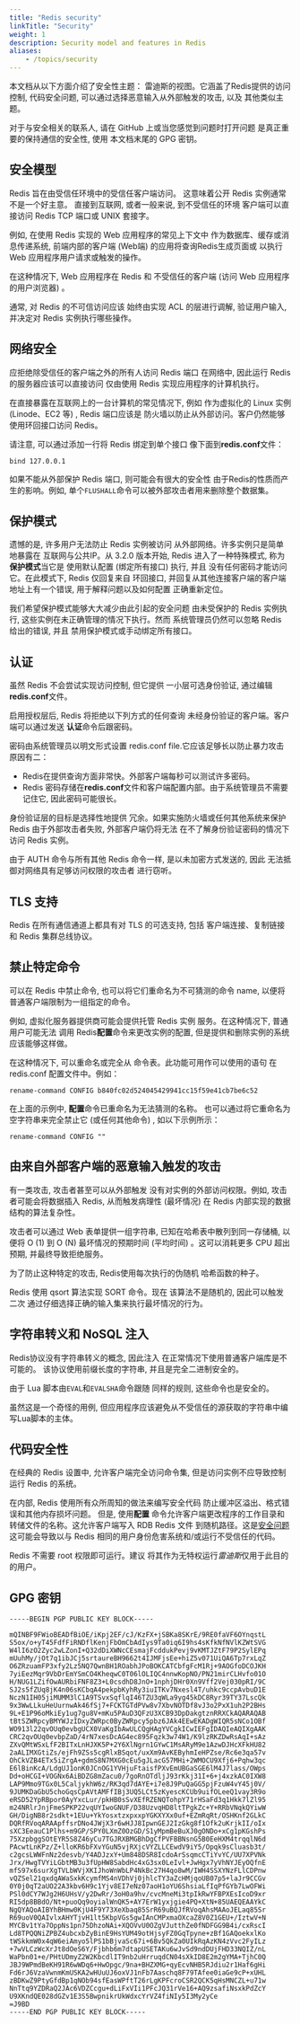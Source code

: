 ```yaml
---
title: "Redis security"
linkTitle: "Security"
weight: 1
description: Security model and features in Redis
aliases:
    - /topics/security
---
```


本文档从以下方面介绍了安全性主题：
雷迪斯的视图。它涵盖了Redis提供的访问控制, 代码安全问题, 
可以通过选择恶意输入从外部触发的攻击, 以及
其他类似主题。

对于与安全相关的联系人, 请在 GitHub 上或当您感觉到问题时打开问题
是真正重要的保持通信的安全性, 使用
本文档末尾的 GPG 密钥。

## 安全模型

Redis 旨在由受信任环境中的受信任客户端访问。
这意味着公开 Redis 实例通常不是一个好主意。
直接到互联网, 或者一般来说, 到不受信任的环境
客户端可以直接访问 Redis TCP 端口或 UNIX 套接字。

例如, 在使用 Redis 实现的 Web 应用程序的常见上下文中
作为数据库、缓存或消息传递系统, 前端内部的客户端
 (Web端) 的应用将查询Redis生成页面或
以执行 Web 应用程序用户请求或触发的操作。

在这种情况下, Web 应用程序在 Redis 和
不受信任的客户端 (访问 Web 应用程序的用户浏览器) 。

通常, 对 Redis 的不可信访问应该
始终由实现 ACL 的层进行调解, 验证用户输入, 
并决定对 Redis 实例执行哪些操作。

## 网络安全

应拒绝除受信任的客户端之外的所有人访问 Redis 端口
在网络中, 因此运行 Redis 的服务器应该可以直接访问
仅由使用 Redis 实现应用程序的计算机执行。

在直接暴露在互联网上的一台计算机的常见情况下, 例如
作为虚拟化的 Linux 实例 (Linode、EC2 等) , Redis 端口应该是
防火墙以防止从外部访问。客户仍然能够
使用环回接口访问 Redis。

请注意, 可以通过添加一行将 Redis 绑定到单个接口
像下面到**redis.conf**文件：

    bind 127.0.0.1

如果不能从外部保护 Redis 端口, 则可能会有很大的安全性
由于Redis的性质而产生的影响。例如, 单个`FLUSHALL`命令可以被外部攻击者用来删除整个数据集。

## 保护模式

遗憾的是, 许多用户无法防止 Redis 实例被访问
从外部网络。许多实例只是简单地暴露在
互联网与公共IP。从 3.2.0 版本开始, Redis 进入了一种特殊模式, 称为**保护模式**当它是
使用默认配置 (绑定所有接口) 执行, 并且
没有任何密码才能访问它。在此模式下, Redis 仅回复来自
环回接口, 并回复从其他连接客户端的客户端
地址上有一个错误, 用于解释问题以及如何配置
正确重新定位。

我们希望保护模式能够大大减少由此引起的安全问题
由未受保护的 Redis 实例执行, 这些实例在未正确管理的情况下执行。然而
系统管理员仍然可以忽略 Redis 给出的错误, 并且
禁用保护模式或手动绑定所有接口。

## 认证

虽然 Redis 不会尝试实现访问控制, 但它提供
一小层可选身份验证, 通过编辑
**redis.conf**文件。

启用授权层后, Redis 将拒绝以下列方式的任何查询
未经身份验证的客户端。客户端可以通过发送
**认证**命令后跟密码。

密码由系统管理员以明文形式设置
redis.conf file.它应该足够长以防止暴力攻击
原因有二：

*   Redis在提供查询方面非常快。外部客户端每秒可以测试许多密码。
*   Redis 密码存储在**redis.conf**文件和客户端配置内部。由于系统管理员不需要记住它, 因此密码可能很长。

身份验证层的目标是选择性地提供
冗余。如果实施防火墙或任何其他系统来保护 Redis
由于外部攻击者失败, 外部客户端仍将无法
在不了解身份验证密码的情况下访问 Redis 实例。

由于 AUTH 命令与所有其他 Redis 命令一样, 是以未加密方式发送的, 因此
无法抵御对网络具有足够访问权限的攻击者
进行窃听。

## TLS 支持

Redis 在所有通信通道上都具有对 TLS 的可选支持, 包括
客户端连接、复制链接和 Redis 集群总线协议。

## 禁止特定命令

可以在 Redis 中禁止命令, 也可以将它们重命名为不可猜测的命令
name, 以便将普通客户端限制为一组指定的命令。

例如, 虚拟化服务器提供商可能会提供托管 Redis 实例
服务。在这种情况下, 普通用户可能无法
调用 Redis**配置**命令来更改实例的配置, 
但是提供和删除实例的系统应该能够这样做。

在这种情况下, 可以重命名或完全从
命令表。此功能可用作可以使用的语句
在 redis.conf 配置文件中。例如：

    rename-command CONFIG b840fc02d524045429941cc15f59e41cb7be6c52

在上面的示例中, **配置**命令已重命名为无法猜测的名称。 也可以通过将它重命名为空字符串来完全禁止它 (或任何其他命令) , 如以下示例所示：

    rename-command CONFIG ""

## 由来自外部客户端的恶意输入触发的攻击

有一类攻击, 攻击者甚至可以从外部触发
没有对实例的外部访问权限。例如, 攻击者可能会将数据插入 Redis, 从而触发病理性 (最坏情况) 
在 Redis 内部实现的数据结构的算法复杂性。

攻击者可以通过 Web 表单提供一组字符串, 
已知在哈希表中散列到同一存储桶, 以便将
O (1)  到 O (N)  最坏情况的预期时间 (平均时间) 。这可以消耗更多
CPU 超出预期, 并最终导致拒绝服务。

为了防止这种特定的攻击, Redis使用每次执行的伪随机
哈希函数的种子。

Redis 使用 qsort 算法实现 SORT 命令。现在
该算法不是随机的, 因此可以触发二次
通过仔细选择正确的输入集来执行最坏情况的行为。

## 字符串转义和 NoSQL 注入

Redis协议没有字符串转义的概念, 因此注入
在正常情况下使用普通客户端库是不可能的。
该协议使用前缀长度的字符串, 并且是完全二进制安全的。

由于 Lua 脚本由`EVAL`和`EVALSHA`命令跟随
同样的规则, 这些命令也是安全的。

虽然这是一个奇怪的用例, 但应用程序应该避免从不受信任的源获取的字符串中编写Lua脚本的主体。

## 代码安全性

在经典的 Redis 设置中, 允许客户端完全访问命令集, 
但是访问实例不应导致控制
运行 Redis 的系统。

在内部, Redis 使用所有众所周知的做法来编写安全代码
防止缓冲区溢出、格式错误和其他内存损坏问题。
但是, 使用**配置**
命令允许客户端更改程序的工作目录和
转储文件的名称。这允许客户端写入 RDB Redis 文件
到随机路径。这是[安全问题](http://antirez.com/news/96)这可能会导致以与 Redis 相同的用户身份危害系统和/或运行不受信任的代码。

Redis 不需要 root 权限即可运行。建议
将其作为无特权运行*雷迪斯*仅用于此目的的用户。

## GPG 密钥

    -----BEGIN PGP PUBLIC KEY BLOCK-----

    mQINBF9FWioBEADfBiOE/iKpj2EF/cJ/KzFX+jSBKa8SKrE/9RE0faVF6OYnqstL
    S5ox/o+yT45FdfFiRNDflKenjFbOmCbAdIys9Ta0iq6I9hs4sKfkNfNVlKZWtSVG
    W4lI6zO2Zyc2wLZonI+Q32dDiXWNcCEsmajFcddukPevj9vKMTJZtF79P2SylEPq
    mUuhMy/jOt7q1ibJCj5srtaureBH9662t4IJMFjsEe+hiZ5v071UiQA6Tp7rxLqZ
    O6ZRzuamFP3xfy2Lz5NQ7QwnBH1ROabhJPoBOKCATCbfgFcM1Rj+9AOGfoDCOJKH
    7yiEezMqr9VbDrEmYSmCO4KheqwC0T06lOLIQC4nnwKopNO/PN21mirCLHvfo01O
    H/NUG1LZifOwAURbiFNF8Z3+L0csdhD8JnO+1nphjDHr0Xn9Vff2Vej030pRI/9C
    SJ2s5fZUq8jK4n06sKCbqA4pekpbKyhRy3iuITKv7Nxesl4T/uhkc9ccpAvbuD1E
    NczN1IH05jiMUMM3lC1A9TSvxSqflqI46TZU3qWLa9yg45kDC8Ryr39TY37LscQk
    9x3WwLLkuHeUurnwAk46fSj7+FCKTGTdPVw8v7XbvNOTDf8vJ3o2PxX1uh2P2BHs
    9L+E1P96oMkiEy1ug7gu8V+mKu5PAuD3QFzU3XCB93DpDakgtznRRXCkAQARAQAB
    tBtSZWRpcyBMYWJzIDxyZWRpc0ByZWRpcy5pbz6JAk4EEwEKADgWIQR5sNCo1OBf
    WO913l22qvOUq0evbgUCX0VaKgIbAwULCQgHAgYVCgkICwIEFgIDAQIeAQIXgAAK
    CRC2qvOUq0evbpZaD/4rN7xesDcAG4ec895Fqzk3w74W1/K9lzRKZDwRsAqI+sAz
    ZXvQMtWSxLfF2BITxLnHJXK5P+2Y6XlNgrn1GYwC1MsARyM9e1AzwDJHcXFkHU82
    2aALIMXGtiZs/ejFh9ZSs5cgRlxBSqot/uxXm9AvKEByhmIeHPZse/Rc6e3qa57v
    OhCkVZB4ETx5iZrgA+gdmS8N7MXG0cEu5gJLacG57MHi+2WMOCU9Xfj6+Pqhw3qc
    E6lBinKcA/LdgUJ1onK0JCnOG1YVHjuFtaisfPXvEmUBGaSGE6lM4J7lass/OWps
    Dd+oHCGI+VOGNx6AiBDZG8mZacu0/7goRnOTdljJ93rKkj31I+6+j4xzkAC0IXW8
    LAP9Mmo9TGx0L5CaljykhW6z/RK3qd7dAYE+i7e8J9PuQaGG5pjFzuW4vY45j0V/
    9JUMKDaGbU5choGqsCpAVtAMFfIBj3UQ5LCt5zKyescKCUb9uifOLeeQ1vay3R9o
    eRSD52YpRBpor0AyYxcLur/pkHB0sSvXEfRZENQTohpY71rHSaFd3q1Hkk7lZl95
    m24NRlrJnjFmeSPKP22vqUYIwoGNUF/D38UzvqHD8ltTPgkZc+Y+RRbVNqkQYiwW
    GH/DigNB8r2sdkt+1EUu+YkYosxtzxpxxpYGKXYXx0uf+EZmRqRt/OSHKnf2GLkC
    DQRfRVoqARAApffsrDNo4JWjX3r6wHJJ8IpwnGEJ2IzGkg8f1Ofk2uKrjkII/oIx
    sXC3EeauC1Plhs+m9GP/SPY0LXmZ0OzGD/S1yMpmBeBuXJ0gONDo+xCg1pKGshPs
    75XzpbggSOtEYR5S8Z46yCu7TGJRXBMGBhDgCfPVFBBNsnG5B0EeHXM4trqqlN6d
    PAcwtLnKPz/Z+lloKR6bFXvYGuN5vjRXjcVYZLLCEwdV9iY5/Opqk9sCluasb3t/
    c2gcsLWWFnNz2desvb/Y4ADJzxY+Um848DSR8IcdoArSsqmcCTiYvYC/UU7XPVNk
    Jrx/HwgTVYiLGbtMB3u3fUpHW8SabdHc4xG3sx0LeIvl+JwHgx7yVhNYJEyOQfnE
    mfS97x6surXgTVLbWVjXKIJhoWnWbLP4NkBc27H4qo8wM/IWH4SSXYNzFLlCDPnw
    vQZSel21qxdqAWaSxkKcymfMS4nVDhVj0jhlcTY3aZcHMjqoUB07p5+laJr9CCGv
    0Y0j0qT2aUO22A3kbv6H9c1Yjv8EI7eNz07aoH1oYU6ShsiaLfIqPfGYb7LwOFWi
    PSl0dCY7WJg2H6UHsV/y2DwRr/3oH0a9hv/cvcMneMi3tpIkRwYFBPXEsIcoD9xr
    RI5dp8BBdO/Nt+puoQq9oyialWnQK5+AY7ErW1yxjgie4PQ+XtN+85UAEQEAAYkC
    NgQYAQoAIBYhBHmw0KjU4F9Y73XeXbaq85SrR69uBQJfRVoqAhsMAAoJELaq85Sr
    R69uoV0QAIvlxAHYTjvH1lt5KbpVGs5gwIAnCMPxmaOXcaZ8V0Z1GEU+/IztwV+N
    MYCBv1tYa7OppNs1pn75DhzoNAi+XQOVvU0OZgVJutthZe0fNDFGG9B4i/cxRscI
    Ld8TPQQNiZPBZ4ubcxbZyBinE9HsYUM49otHjsyFZ0GqTpyne+zBf1GAQoekxlKo
    tWSkkmW0x4qW6eiAmyo5lPS1bBjvaSc67i+6Bv5QkZa0UIkRqAzKN4zVvc2FyILz
    +7wVLCzWcXrJt8dOeS6Y/Fjbhb6m7dtapUSETAKu6wJvSd9ndDUjFHD33NQIZ/nL
    WaPbn01+e/PHtUDmyZ2W2KbcdlIT9nb2uHrruqdCN04sXkID8E2m2gYMA+TjhC0Q
    JBJ9WPmdBeKH91R6wWDq6+HwOpgc/9na+BHZXMG+qyEcvNHB5RJdiu2r1Haf6gHi
    Fd6rJ6VzaVwnmKmUSKA2wHUuUJ6oxVJ1nFb7Aaschq8F79TAfee0iaGe9cP+xUHL
    zBDKwZ9PtyGfdBp1qNOb94sfEasWPftT26rLgKPFcroCSR2QCK5qHsMNCZL+u71w
    NnTtq9YZDRaQ2JAc6VDZCcgu+dLiFxVIi1PFcJQ31rVe16+AQ9zsafiNsxkPdZcY
    U9XKndQE028dGZv1E3S5BwpnikrUkWdxcYrVZ4fiNIy5I3My2yCe
    =J9BD
    -----END PGP PUBLIC KEY BLOCK-----

